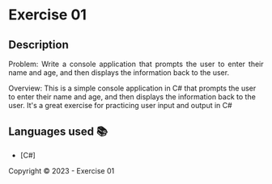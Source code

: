 ﻿<h1>Exercise 01</h1> 

## Description

<p align="justify">
Problem: Write a console application that prompts the user to enter their name and age, and then displays the information back to the user. 

Overview: This is a simple console application in C# that prompts the user to enter their name and age, and then displays the information back to the user. It's a great exercise for practicing user input and output in C#
</p>

## Languages used :books:

- [C#]

Copyright :copyright: 2023 - Exercise 01
